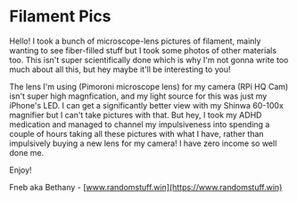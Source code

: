 # Filament Pics

Hello! I took a bunch of microscope-lens pictures of filament, mainly wanting to see fiber-filled stuff but I took some photos of other materials too. This isn't super scientifically done which is why I'm not gonna write too much about all this, but hey maybe it'll be interesting to you! 

The lens I'm using (Pimoroni microscope lens) for my camera (RPi HQ Cam) isn't super high magnfication, and my light source for this was just my iPhone's LED. I can get a significantly better view with my Shinwa 60-100x magnifier but I can't take pictures with that. But hey, I took my ADHD medication and managed to channel my impulsiveness into spending a couple of hours taking all these pictures with what I have, rather than impulsively buying a new lens for my camera! I have zero income so well done me.

Enjoy!

Fneb aka Bethany - [www.randomstuff.win](https://www.randomstuff.win)
